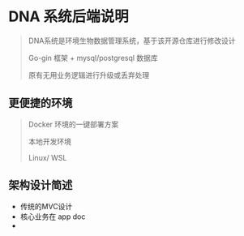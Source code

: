 # DNA 系统后端说明

> DNA系统是环境生物数据管理系统，基于该开源仓库进行修改设计
>
> Go-gin 框架 + mysql/postgresql 数据库
>
> 原有无用业务逻辑进行升级或丢弃处理



## 更便捷的环境

> Docker 环境的一键部署方案
>
> 本地开发环境
>
> Linux/ WSL



## 架构设计简述

- 传统的MVC设计
- 核心业务在 app doc
- 